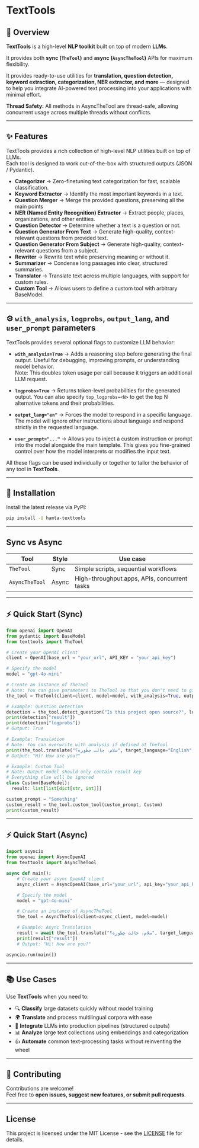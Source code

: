 # TextTools

## 📌 Overview

**TextTools** is a high-level **NLP toolkit** built on top of modern **LLMs**.  

It provides both **sync (`TheTool`)** and **async (`AsyncTheTool`)** APIs for maximum flexibility.

It provides ready-to-use utilities for **translation, question detection, keyword extraction, categorization, NER extractor, and more** — designed to help you integrate AI-powered text processing into your applications with minimal effort.

**Thread Safety:** All methods in AsyncTheTool are thread-safe, allowing concurrent usage across multiple threads without conflicts.

---

## ✨ Features

TextTools provides a rich collection of high-level NLP utilities built on top of LLMs.  
Each tool is designed to work out-of-the-box with structured outputs (JSON / Pydantic).

- **Categorizer** → Zero-finetuning text categorization for fast, scalable classification.  
- **Keyword Extractor** → Identify the most important keywords in a text.  
- **Question Merger** → Merge the provided questions, preserving all the main points 
- **NER (Named Entity Recognition) Extractor** → Extract people, places, organizations, and other entities.  
- **Question Detector** → Determine whether a text is a question or not.  
- **Question Generator From Text** → Generate high-quality, context-relevant questions from provided text.
- **Question Generator From Subject** → Generate high-quality, context-relevant questions from a subject.
- **Rewriter** → Rewrite text while preserving meaning or without it.
- **Summarizer** → Condense long passages into clear, structured summaries. 
- **Translator** → Translate text across multiple languages, with support for custom rules.
- **Custom Tool** → Allows users to define a custom tool with arbitrary BaseModel. 

---

## ⚙️ `with_analysis`, `logprobs`, `output_lang`, and `user_prompt` parameters

TextTools provides several optional flags to customize LLM behavior:

- **`with_analysis=True`** → Adds a reasoning step before generating the final output. Useful for debugging, improving prompts, or understanding model behavior.  
Note: This doubles token usage per call because it triggers an additional LLM request.

- **`logprobs=True`** → Returns token-level probabilities for the generated output. You can also specify `top_logprobs=<N>` to get the top N alternative tokens and their probabilities.  

- **`output_lang="en"`** → Forces the model to respond in a specific language. The model will ignore other instructions about language and respond strictly in the requested language.

- **`user_prompt="..."`** → Allows you to inject a custom instruction or prompt into the model alongside the main template. This gives you fine-grained control over how the model interprets or modifies the input text.

All these flags can be used individually or together to tailor the behavior of any tool in **TextTools**.

---

## 🚀 Installation

Install the latest release via PyPI:

```bash
pip install -U hamta-texttools
```

---

## Sync vs Async
| Tool         | Style   | Use case                                    |
|--------------|---------|---------------------------------------------|
| `TheTool`    | Sync    | Simple scripts, sequential workflows        |
| `AsyncTheTool` | Async | High-throughput apps, APIs, concurrent tasks |

---

## ⚡ Quick Start (Sync)

```python
from openai import OpenAI
from pydantic import BaseModel
from texttools import TheTool

# Create your OpenAI client
client = OpenAI(base_url = "your_url", API_KEY = "your_api_key")

# Specify the model
model = "gpt-4o-mini"

# Create an instance of TheTool
# Note: You can give parameters to TheTool so that you don't need to give them to each tool
the_tool = TheTool(client=client, model=model, with_analysis=True, output_lang="English")

# Example: Question Detection
detection = the_tool.detect_question("Is this project open source?", logpobs=True, top_logprobs=2)
print(detection["result"])
print(detection["logprobs"])
# Output: True

# Example: Translation
# Note: You can overwrite with_analysis if defined at TheTool
print(the_tool.translate("سلام، حالت چطوره؟", target_language="English", with_analysis=False)["result"])
# Output: "Hi! How are you?"

# Example: Custom Tool
# Note: Output model should only contain result key
# Everything else will be ignored
class Custom(BaseModel):
  result: list[list[dict[str, int]]]

custom_prompt = "Something"
custom_result = the_tool.custom_tool(custom_prompt, Custom)
print(custom_result)
```

---

## ⚡ Quick Start (Async)

```python
import asyncio
from openai import AsyncOpenAI
from texttools import AsyncTheTool

async def main():
    # Create your async OpenAI client
    async_client = AsyncOpenAI(base_url="your_url", api_key="your_api_key")

    # Specify the model
    model = "gpt-4o-mini"

    # Create an instance of AsyncTheTool
    the_tool = AsyncTheTool(client=async_client, model=model)

    # Example: Async Translation
    result = await the_tool.translate("سلام، حالت چطوره؟", target_language="English")
    print(result["result"])
    # Output: "Hi! How are you?"

asyncio.run(main())
```

---

## 📚 Use Cases

Use **TextTools** when you need to:

- 🔍 **Classify** large datasets quickly without model training  
- 🌍 **Translate** and process multilingual corpora with ease  
- 🧩 **Integrate** LLMs into production pipelines (structured outputs)  
- 📊 **Analyze** large text collections using embeddings and categorization  
- 👍 **Automate** common text-processing tasks without reinventing the wheel  

---

## 🤝 Contributing

Contributions are welcome!  
Feel free to **open issues, suggest new features, or submit pull requests**.  

---

## License

This project is licensed under the MIT License - see the [LICENSE](LICENSE) file for details.
